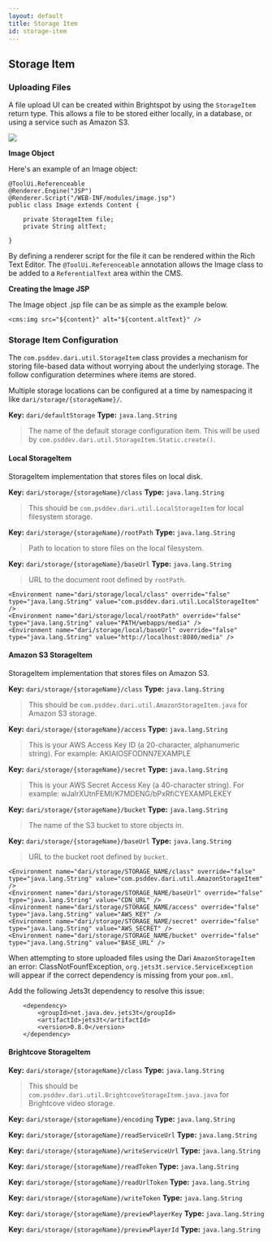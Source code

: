 ```yaml
---
layout: default
title: Storage Item
id: storage-item
---
```




## Storage Item


### Uploading Files

A file upload UI can be created within Brightspot by using the `StorageItem` return type. This allows a file to be stored either locally, in a database, or using a service such as Amazon S3.

![](http://docs.brightspot.s3.amazonaws.com/storage-item-ui.png)


**Image Object**

Here's an example of an Image object:

    @ToolUi.Referenceable
    @Renderer.Engine("JSP")
    @Renderer.Script("/WEB-INF/modules/image.jsp")
	public class Image extends Content {

        private StorageItem file;
        private String altText;

    }


By defining a renderer script for the file it can be rendered within the Rich Text Editor. The `@ToolUi.Referenceable` annotation allows the Image class to be added to a `ReferentialText` area within the CMS.

**Creating the Image JSP**

The Image object .jsp file can be as simple as the example below.

    <cms:img src="${content}" alt="${content.altText}" />

### Storage Item Configuration

The `com.psddev.dari.util.StorageItem` class provides a mechanism for storing
file-based data without worrying about the underlying storage.  The follow
configuration determines where items are stored.

Multiple storage locations can be configured at a time by namespacing it
like `dari/storage/{storageName}/`.

**Key:** `dari/defaultStorage` **Type:** `java.lang.String`

> The name of the default storage configuration item. This will be used by
> `com.psddev.dari.util.StorageItem.Static.create()`.

#### Local StorageItem

StorageItem implementation that stores files on local disk.

**Key:** `dari/storage/{storageName}/class` **Type:** `java.lang.String`

> This should be `com.psddev.dari.util.LocalStorageItem` for local
> filesystem storage.

**Key:** `dari/storage/{storageName}/rootPath` **Type:** `java.lang.String`

> Path to location to store files on the local filesystem.

**Key:** `dari/storage/{storageName}/baseUrl` **Type:** `java.lang.String`

> URL to the document root defined by `rootPath`.


	<Environment name="dari/storage/local/class" override="false" type="java.lang.String" value="com.psddev.dari.util.LocalStorageItem" />
	<Environment name="dari/storage/local/rootPath" override="false" type="java.lang.String" value="PATH/webapps/media" />
	<Environment name="dari/storage/local/baseUrl" override="false" type="java.lang.String" value="http://localhost:8080/media" />

#### Amazon S3 StorageItem

StorageItem implementation that stores files on Amazon S3.

**Key:** `dari/storage/{storageName}/class` **Type:** `java.lang.String`

> This should be `com.psddev.dari.util.AmazonStorageItem.java` for
> Amazon S3 storage.

**Key:** `dari/storage/{storageName}/access` **Type:** `java.lang.String`

> This is your AWS Access Key ID (a 20-character,
> alphanumeric string). For example: AKIAIOSFODNN7EXAMPLE

**Key:** `dari/storage/{storageName}/secret` **Type:** `java.lang.String`

> This is your AWS Secret Access Key (a 40-character string). For example:
> wJalrXUtnFEMI/K7MDENG/bPxRfiCYEXAMPLEKEY

**Key:** `dari/storage/{storageName}/bucket` **Type:** `java.lang.String`

> The name of the S3 bucket to store objects in.

**Key:** `dari/storage/{storageName}/baseUrl` **Type:** `java.lang.String`

> URL to the bucket root defined by `bucket`.

	<Environment name="dari/storage/STORAGE_NAME/class" override="false" type="java.lang.String" value="com.psddev.dari.util.AmazonStorageItem" />
	<Environment name="dari/storage/STORAGE_NAME/baseUrl" override="false" type="java.lang.String" value="CDN_URL" />
	<Environment name="dari/storage/STORAGE_NAME/access" override="false" type="java.lang.String" value="AWS_KEY" />
	<Environment name="dari/storage/STORAGE_NAME/secret" override="false" type="java.lang.String" value="AWS_SECRET" />
	<Environment name="dari/storage/STORAGE_NAME/bucket" override="false" type="java.lang.String" value="BASE_URL" />

When attempting to store uploaded files using the Dari `AmazonStorageItem` an error: ClassNotFounfException, `org.jets3t.service.ServiceException`  will appear if the correct dependency is missing from your `pom.xml`.

Add the following Jets3t dependency to resolve this issue:

        <dependency>
            <groupId>net.java.dev.jets3t</groupId>
            <artifactId>jets3t</artifactId>
            <version>0.8.0</version>
        </dependency>


#### Brightcove StorageItem

**Key:** `dari/storage/{storageName}/class` **Type:** `java.lang.String`

> This should be `com.psddev.dari.util.BrightcoveStorageItem.java.java` for
> Brightcove video storage.

**Key:** `dari/storage/{storageName}/encoding` **Type:** `java.lang.String`

**Key:** `dari/storage/{storageName}/readServiceUrl` **Type:** `java.lang.String`

**Key:** `dari/storage/{storageName}/writeServiceUrl` **Type:** `java.lang.String`

**Key:** `dari/storage/{storageName}/readToken` **Type:** `java.lang.String`

**Key:** `dari/storage/{storageName}/readUrlToken` **Type:** `java.lang.String`

**Key:** `dari/storage/{storageName}/writeToken` **Type:** `java.lang.String`

**Key:** `dari/storage/{storageName}/previewPlayerKey` **Type:** `java.lang.String`

**Key:** `dari/storage/{storageName}/previewPlayerId` **Type:** `java.lang.String`